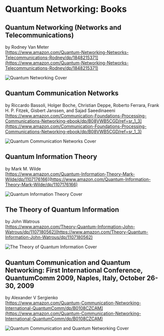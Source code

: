 # Quantum Networking: Books

## Quantum Networking (Networks and Telecommunications)

by Rodney Van Meter <br/>
[https://www.amazon.com/Quantum-Networking-Networks-Telecommunications-Rodney/dp/1848215371](https://www.amazon.com/Quantum-Networking-Networks-Telecommunications-Rodney/dp/1848215371)

![Quantum Networking Cover](https://images-na.ssl-images-amazon.com/images/I/41kUhaVTXbL._SX313_BO1,204,203,200_.jpg)

## Quantum Communication Networks

by Riccardo Bassoli, Holger Boche, Christian Deppe, Roberto Ferrara, Frank H. P. Fitzek, Gisbert Janssen, and Sajad Saeedinaeeni <br/>
[https://www.amazon.com/Communication-Foundations-Processing-Communications-Networking-ebook/dp/B08VWB5CGD/ref=sr_1_3](https://www.amazon.com/Communication-Foundations-Processing-Communications-Networking-ebook/dp/B08VWB5CGD/ref=sr_1_3)

![Quantum Communication Networks Cover](https://s1.adlibris.com/images/59169395/quantum-communication-networks.jpg)

## Quantum Information Theory

by Mark M. Wilde<br/>
[https://www.amazon.com/Quantum-Information-Theory-Mark-Wilde/dp/1107176166](https://www.amazon.com/Quantum-Information-Theory-Mark-Wilde/dp/1107176166)

![Quantum Information Theory Cover](https://images-na.ssl-images-amazon.com/images/I/41PljeZ405L._SX328_BO1,204,203,200_.jpg)

## The Theory of Quantum Information

by John Watrous<br/>
[https://www.amazon.com/Theory-Quantum-Information-John-Watrous/dp/1107180562](https://www.amazon.com/Theory-Quantum-Information-John-Watrous/dp/1107180562)

![The Theory of Quantum Information Cover](https://images-na.ssl-images-amazon.com/images/I/31iWENRSD-L._SX328_BO1,204,203,200_.jpg)

## Quantum Communication and Quantum Networking: First International Conference, QuantumComm 2009, Naples, Italy, October 26-30, 2009

by Alexander V Sergienko<br/>
[https://www.amazon.com/Quantum-Communication-Networking-International-QuantumComm/dp/B0108CZCAM](https://www.amazon.com/Quantum-Communication-Networking-International-QuantumComm/dp/B0108CZCAM)

![Quantum Communication and Quantum Networking Cover](https://images-na.ssl-images-amazon.com/images/I/41hPIHLVWhL._SX370_BO1,204,203,200_.jpg)